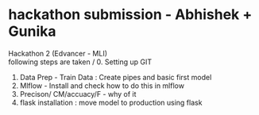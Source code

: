 # hackathon submission - Abhishek + Gunika
Hackathon 2 (Edvancer - MLI)
<br> following steps are taken
/ 0. Setting up GIT 
1. Data Prep - Train Data : Create pipes and basic first model
2. Mlflow - Install and check how to do this in mlflow
3. Precison/ CM/accuacy/F - why of it 
4. flask installation : move model to production using flask

